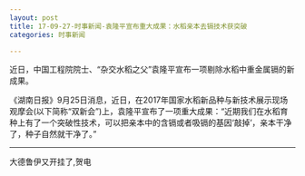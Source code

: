 ```yaml
---
layout: post
title: 17-09-27-时事新闻-袁隆平宣布重大成果：水稻亲本去镉技术获突破
categories: 时事新闻

---
```


近日，中国工程院院士、“杂交水稻之父”袁隆平宣布一项剔除水稻中重金属镉的新成果。


《湖南日报》9月25日消息，近日，在2017年国家水稻新品种与新技术展示现场观摩会(以下简称“双新会”)上，袁隆平宣布了一项重大成果：“近期我们在水稻育种上有了一个突破性技术，可以把亲本中的含镉或者吸镉的基因‘敲掉’，亲本干净了，种子自然就干净了。”

---

大德鲁伊又开挂了,贺电